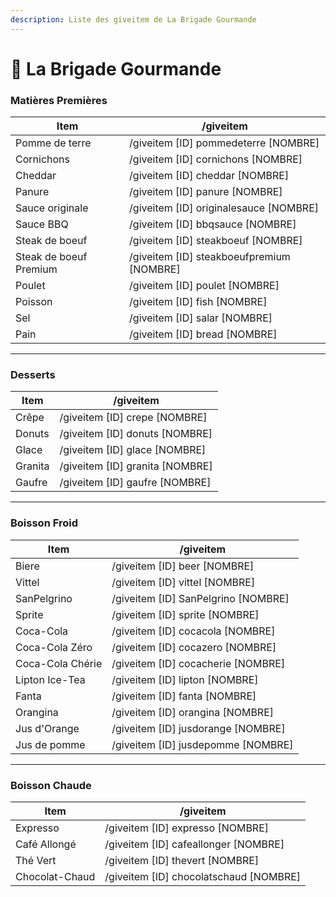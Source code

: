 ```yaml
---
description: Liste des giveitem de La Brigade Gourmande
---
```


# 🌮 La Brigade Gourmande

### Matières Premières

| Item                   | /giveitem                                   |
| ---------------------- | ------------------------------------------- |
| Pomme de terre         | /giveitem \[ID] pommedeterre \[NOMBRE]      |
| Cornichons             | /giveitem \[ID] cornichons \[NOMBRE]        |
| Cheddar                | /giveitem \[ID] cheddar \[NOMBRE]           |
| Panure                 | /giveitem \[ID] panure \[NOMBRE]            |
| Sauce originale        | /giveitem \[ID] originalesauce \[NOMBRE]    |
| Sauce BBQ              | /giveitem \[ID] bbqsauce \[NOMBRE]          |
| Steak de boeuf         | /giveitem \[ID] steakboeuf \[NOMBRE]        |
| Steak de boeuf Premium | /giveitem \[ID] steakboeufpremium \[NOMBRE] |
| Poulet                 | /giveitem \[ID] poulet \[NOMBRE]            |
| Poisson                | /giveitem \[ID] fish \[NOMBRE]              |
| Sel                    | /giveitem \[ID] salar \[NOMBRE]             |
| Pain                   | /giveitem \[ID] bread \[NOMBRE]             |

***

### Desserts

| Item    | /giveitem                         |
| ------- | --------------------------------- |
| Crêpe   | /giveitem \[ID] crepe \[NOMBRE]   |
| Donuts  | /giveitem \[ID] donuts \[NOMBRE]  |
| Glace   | /giveitem \[ID] glace \[NOMBRE]   |
| Granita | /giveitem \[ID] granita \[NOMBRE] |
| Gaufre  | /giveitem \[ID] gaufre \[NOMBRE]  |

***

### Boisson Froid

| Item             | /giveitem                             |
| ---------------- | ------------------------------------- |
| Biere            | /giveitem \[ID] beer \[NOMBRE]        |
| Vittel           | /giveitem \[ID] vittel \[NOMBRE]      |
| SanPelgrino      | /giveitem \[ID] SanPelgrino \[NOMBRE] |
| Sprite           | /giveitem \[ID] sprite \[NOMBRE]      |
| Coca-Cola        | /giveitem \[ID] cocacola \[NOMBRE]    |
| Coca-Cola Zéro   | /giveitem \[ID] cocazero \[NOMBRE]    |
| Coca-Cola Chérie | /giveitem \[ID] cocacherie \[NOMBRE]  |
| Lipton Ice-Tea   | /giveitem \[ID] lipton \[NOMBRE]      |
| Fanta            | /giveitem \[ID] fanta \[NOMBRE]       |
| Orangina         | /giveitem \[ID] orangina \[NOMBRE]    |
| Jus d'Orange     | /giveitem \[ID] jusdorange \[NOMBRE]  |
| Jus de pomme     | /giveitem \[ID] jusdepomme \[NOMBRE]  |

***

### Boisson Chaude

| Item           | /giveitem                                |
| -------------- | ---------------------------------------- |
| Expresso       | /giveitem \[ID] expresso \[NOMBRE]       |
| Café Allongé   | /giveitem \[ID] cafeallonger \[NOMBRE]   |
| Thé Vert       | /giveitem \[ID] thevert \[NOMBRE]        |
| Chocolat-Chaud | /giveitem \[ID] chocolatschaud \[NOMBRE] |
